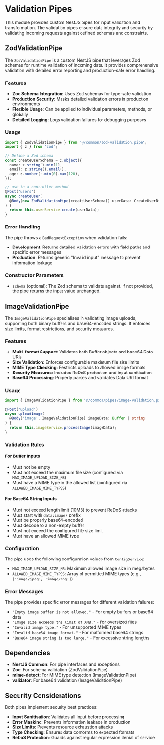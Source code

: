 # Validation Pipes

This module provides custom NestJS pipes for input validation and transformation. The validation pipes ensure data integrity and security by validating incoming requests against defined schemas and constraints.

## ZodValidationPipe

The `ZodValidationPipe` is a custom NestJS pipe that leverages Zod schemas for runtime validation of incoming data. It provides comprehensive validation with detailed error reporting and production-safe error handling.

### Features

- **Zod Schema Integration**: Uses Zod schemas for type-safe validation
- **Production Security**: Masks detailed validation errors in production environments
- **Flexible Usage**: Can be applied to individual parameters, methods, or globally
- **Detailed Logging**: Logs validation failures for debugging purposes

### Usage

```typescript
import { ZodValidationPipe } from '@/common/zod-validation.pipe';
import { z } from 'zod';

// Define a Zod schema
const createUserSchema = z.object({
  name: z.string().min(1),
  email: z.string().email(),
  age: z.number().min(0).max(120),
});

// Use in a controller method
@Post('users')
async createUser(
  @Body(new ZodValidationPipe(createUserSchema)) userData: CreateUserDto
) {
  return this.userService.create(userData);
}
```

### Error Handling

The pipe throws a `BadRequestException` when validation fails:

- **Development**: Returns detailed validation errors with field paths and specific error messages
- **Production**: Returns generic "Invalid input" message to prevent information leakage

### Constructor Parameters

- `schema` (optional): The Zod schema to validate against. If not provided, the pipe returns the input value unchanged.

## ImageValidationPipe

The `ImageValidationPipe` specialises in validating image uploads, supporting both binary buffers and base64-encoded strings. It enforces size limits, format restrictions, and security measures.

### Features

- **Multi-format Support**: Validates both Buffer objects and base64 Data URIs
- **Size Validation**: Enforces configurable maximum file size limits
- **MIME Type Checking**: Restricts uploads to allowed image formats
- **Security Measures**: Includes ReDoS protection and input sanitisation
- **Base64 Processing**: Properly parses and validates Data URI format

### Usage

```typescript
import { ImageValidationPipe } from '@/common/pipes/image-validation.pipe';

@Post('upload')
async uploadImage(
  @Body('image', ImageValidationPipe) imageData: Buffer | string
) {
  return this.imageService.processImage(imageData);
}
```

### Validation Rules

#### For Buffer Inputs

- Must not be empty
- Must not exceed the maximum file size (configured via `MAX_IMAGE_UPLOAD_SIZE_MB`)
- Must have a MIME type in the allowed list (configured via `ALLOWED_IMAGE_MIME_TYPES`)

#### For Base64 String Inputs

- Must not exceed length limit (10MB) to prevent ReDoS attacks
- Must start with `data:image/` prefix
- Must be properly base64-encoded
- Must decode to a non-empty buffer
- Must not exceed the configured file size limit
- Must have an allowed MIME type

### Configuration

The pipe uses the following configuration values from `ConfigService`:

- `MAX_IMAGE_UPLOAD_SIZE_MB`: Maximum allowed image size in megabytes
- `ALLOWED_IMAGE_MIME_TYPES`: Array of permitted MIME types (e.g., `['image/jpeg', 'image/png']`)

### Error Messages

The pipe provides specific error messages for different validation failures:

- `"Empty image buffer is not allowed."` - For empty buffers or base64 data
- `"Image size exceeds the limit of XMB."` - For oversized files
- `"Invalid image type."` - For unsupported MIME types
- `"Invalid base64 image format."` - For malformed base64 strings
- `"Base64 image string is too large."` - For excessive string lengths

## Dependencies

- **NestJS Common**: For pipe interfaces and exceptions
- **Zod**: For schema validation (ZodValidationPipe)
- **mime-detect**: For MIME type detection (ImageValidationPipe)
- **validator**: For base64 validation (ImageValidationPipe)

## Security Considerations

Both pipes implement security best practices:

- **Input Sanitisation**: Validates all input before processing
- **Error Masking**: Prevents information leakage in production
- **Size Limits**: Prevents resource exhaustion attacks
- **Type Checking**: Ensures data conforms to expected formats
- **ReDoS Protection**: Guards against regular expression denial of service
